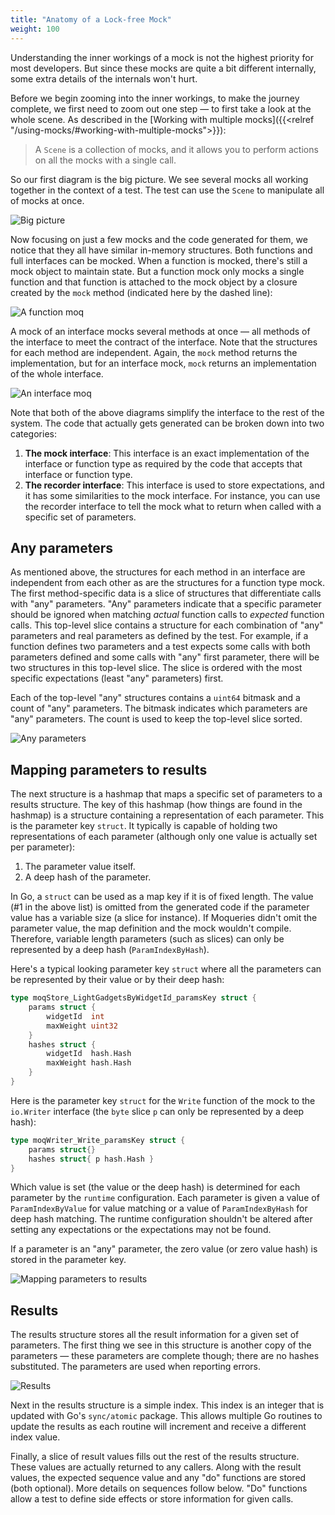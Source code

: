 ```yaml
---
title: "Anatomy of a Lock-free Mock"
weight: 100
---
```


Understanding the inner workings of a mock is not the highest priority for most developers. But since these mocks are quite a bit different internally, some extra details of the internals won't hurt.

[//]: # (TODO: link)

Before we begin zooming into the inner workings, to make the journey complete, we first need to zoom out one step &mdash; to first take a look at the whole scene. As described in the [Working with multiple mocks]({{<relref "/using-mocks/#working-with-multiple-mocks">}}):
> A `Scene` is a collection of mocks, and it allows you to perform actions on all the mocks with a single call.

So our first diagram is the big picture. We see several mocks all working together in the context of a test. The test can use the `Scene` to manipulate all of mocks at once.

![Big picture](./big-picture.svg)

Now focusing on just a few mocks and the code generated for them, we notice that they all have similar in-memory structures. Both functions and full interfaces can be mocked. When a function is mocked, there's still a mock object to maintain state. But a function mock only mocks a single function and that function is attached to the mock object by a closure created by the `mock` method (indicated here by the dashed line):

![A function moq](./fn.svg?height=300px)

A mock of an interface mocks several methods at once &mdash; all methods of the interface to meet the contract of the interface. Note that the structures for each method are independent. Again, the `mock` method returns the implementation, but for an interface mock, `mock` returns an implementation of the whole interface.

![An interface moq](./interface.svg?height=300px)

Note that both of the above diagrams simplify the interface to the rest of the system. The code that actually gets generated can be broken down into two categories:
1. __The mock interface__: This interface is an exact implementation of the interface or function type as required by the code that accepts that interface or function type.
2. __The recorder interface__: This interface is used to store expectations, and it has some similarities to the mock interface. For instance, you can use the recorder interface to tell the mock what to return when called with a specific set of parameters.

## Any parameters
As mentioned above, the structures for each method in an interface are independent from each other as are the structures for a function type mock. The first method-specific data is a slice of structures that differentiate calls with "any" parameters. "Any" parameters indicate that a specific parameter should be ignored when matching _actual_ function calls to _expected_ function calls. This top-level slice contains a structure for each combination of "any" parameters and real parameters as defined by the test. For example, if a function defines two parameters and a test expects some calls with both parameters defined and some calls with "any" first parameter, there will be two structures in this top-level slice. The slice is ordered with the most specific expectations (least "any" parameters) first.

Each of the top-level "any" structures contains a `uint64` bitmask and a count of "any" parameters. The bitmask indicates which parameters are "any" parameters. The count is used to keep the top-level slice sorted.

![Any parameters](./any-params.svg?height=300px)

## Mapping parameters to results
The next structure is a hashmap that maps a specific set of parameters to a results structure. The key of this hashmap (how things are found in the hashmap) is a structure containing a representation of each parameter. This is the parameter key `struct`. It typically is capable of holding two representations of each parameter (although only one value is actually set per parameter):
1. The parameter value itself.
2. A deep hash of the parameter.

In Go, a `struct` can be used as a map key if it is of fixed length. The value (#1 in the above list) is omitted from the generated code if the parameter value has a variable size (a slice for instance). If Moqueries didn't omit the parameter value, the map definition and the mock wouldn't compile. Therefore, variable length parameters (such as slices) can only be represented by a deep hash (`ParamIndexByHash`).

Here's a typical looking parameter key `struct` where all the parameters can be represented by their value or by their deep hash:
```go
type moqStore_LightGadgetsByWidgetId_paramsKey struct {
	params struct {
		widgetId  int
		maxWeight uint32
	}
	hashes struct {
		widgetId  hash.Hash
		maxWeight hash.Hash
	}
}
```

Here is the parameter key `struct` for the `Write` function of the mock to the `io.Writer` interface (the `byte` slice `p` can only be represented by a deep hash):
```go
type moqWriter_Write_paramsKey struct {
	params struct{}
	hashes struct{ p hash.Hash }
}
```

Which value is set (the value or the deep hash) is determined for each parameter by the `runtime` configuration. Each parameter is given a value of `ParamIndexByValue` for value matching or a value of `ParamIndexByHash` for deep hash matching. The runtime configuration shouldn't be altered after setting any expectations or the expectations may not be found.

If a parameter is an "any" parameter, the zero value (or zero value hash) is stored in the parameter key.

![Mapping parameters to results](./params-key.svg?height=300px)

## Results
The results structure stores all the result information for a given set of parameters. The first thing we see in this structure is another copy of the parameters &mdash; these parameters are complete though; there are no hashes substituted. The parameters are used when reporting errors.

![Results](./results.svg?height=300px)

Next in the results structure is a simple index. This index is an integer that is updated with Go's `sync/atomic` package. This allows multiple Go routines to update the results as each routine will increment and receive a different index value.

Finally, a slice of result values fills out the rest of the results structure. These values are actually returned to any callers. Along with the result values, the expected sequence value and any "do" functions are stored (both optional). More details on sequences follow below. "Do" functions allow a test to define side effects or store information for given calls.
